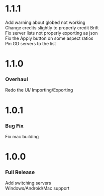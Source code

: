 # 1.1.1
Add warning about globed not working\
Change credits slightly to properly credit Brift\
Fix server lists not properly exporting as json\
Fix the Apply button on some aspect ratios\
Pin GD servers to the list
# 1.1.0
### Overhaul
Redo the UI/
Importing/Exporting
# 1.0.1
### Bug Fix
Fix mac building
# 1.0.0
### Full Release
Add switching servers\
Windows/Android/Mac support
